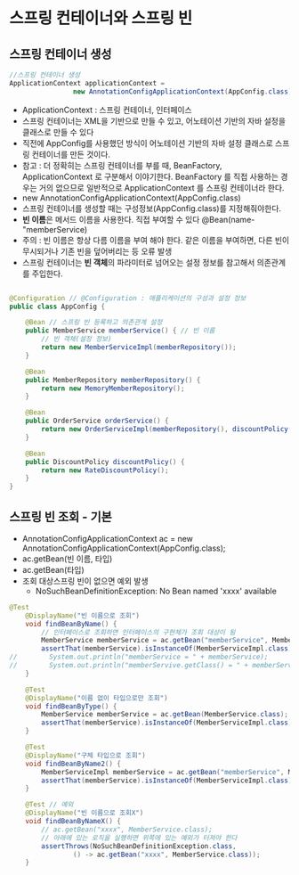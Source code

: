 # 스프링 컨테이너와 스프링 빈

## 스프링 컨테이너 생성

```java
//스프링 컨테이너 생성
ApplicationContext applicationContext = 
                new AnnotationConfigApplicationContext(AppConfig.class);
```

- ApplicationContext : 스프링 컨테이너, 인터페이스
- 스프링 컨테이너는 XML을 기반으로 만들 수 있고, 어노테이션 기반의 자바 설정을 클래스로 만들 수 있다
- 직전에 AppConfig를 사용했던 방식이 어노테이션 기반의 자바 설정 클래스로 스프링 컨테이너를 만든 것이다.
- 참고 : 더 정확히는 스프링 컨테이너를 부를 때, BeanFactory, ApplicationContext 로 구분해서 이야기한다. BeanFactory 를 직접 사용하는 경우는 거의 없으므로 일반적으로 ApplicationContext 를 스프링 컨테이너라 한다.
- new AnnotationConfigApplicationContext(AppConfig.class)
- 스프링 컨테이너를 생성할 때는 구성정보(AppConfig.class)를 지정해줘야한다.
- **빈 이름**은 메서드 이름을 사용한다. 직접 부여할 수 있다 @Bean(name-"memberService)
- 주의 : 빈 이름은 항상 다름 이름을 부여 해야 한다. 같은 이름을 부여하면, 다른 빈이 무시되거나 기존 빈을 덮어버리는 등 오류 발생
- 스프링 컨테이너는 **빈 객체**의 파라미터로 넘어오는 설정 정보를 참고해서 의존관계를 주입한다. 



```java

@Configuration // @Configuration : 애플리케이션의 구성과 설정 정보
public class AppConfig {

    @Bean // 스프링 빈 등록하고 의존관계 설정
    public MemberService memberService() { // 빈 이름
        // 빈 객체(설정 정보)
        return new MemberServiceImpl(memberRepository());
    }

    @Bean
    public MemberRepository memberRepository() {
        return new MemoryMemberRepository();
    }

    @Bean
    public OrderService orderService() {
        return new OrderServiceImpl(memberRepository(), discountPolicy());
    }

    @Bean
    public DiscountPolicy discountPolicy() {
        return new RateDiscountPolicy();
    }
}
```

## 스프링 빈 조회 - 기본

- AnnotationConfigApplicationContext ac = new AnnotationConfigApplicationContext(AppConfig.class);
- ac.getBean(빈 이름, 타입)
- ac.getBean(타입)
- 조회 대상스프링 빈이 없으면 예외 발생
  - NoSuchBeanDefinitionException: No Bean named 'xxxx' available


```java
@Test
    @DisplayName("빈 이름으로 조회")
    void findBeanByName() {
        // 인터페이스로 조회하면 인터페이스의 구현체가 조회 대상이 됨
        MemberService memberService = ac.getBean("memberService", MemberService.class);
        assertThat(memberService).isInstanceOf(MemberServiceImpl.class);
//        System.out.println("memberService = " + memberService);
//        System.out.println("memberServive.getClass() = " + memberService.getClass());
    }

    @Test
    @DisplayName("이름 없이 타입으로만 조회")
    void findBeanByType() {
        MemberService memberService = ac.getBean(MemberService.class);
        assertThat(memberService).isInstanceOf(MemberServiceImpl.class);
    }

    @Test
    @DisplayName("구체 타입으로 조회")
    void findBeanByName2() {
        MemberServiceImpl memberService = ac.getBean("memberService", MemberServiceImpl.class);
        assertThat(memberService).isInstanceOf(MemberServiceImpl.class);
    }

    @Test // 예외
    @DisplayName("빈 이름으로 조회X")
    void findBeanByNameX() {
        // ac.getBean("xxxx", MemberService.class);
        // 아래에 있는 로직을 실행하면 위쪽에 있는 예외가 터져야 한다
        assertThrows(NoSuchBeanDefinitionException.class,
                () -> ac.getBean("xxxx", MemberService.class));
    }
```